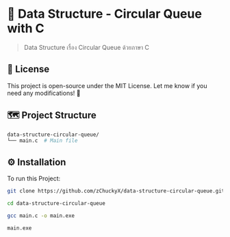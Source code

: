 # 🧮 Data Structure - Circular Queue with C

> Data Structure เรื่อง Circular Queue ด้วยภาษา C

## 📜 License

This project is open-source under the MIT License. Let me know if you need any modifications! 🚀

## 🗺️ Project Structure

```bash
data-structure-circular-queue/
└── main.c  # Main file
```

## ⚙️ Installation 
To run this Project:

```bash
git clone https://github.com/zChuckyX/data-structure-circular-queue.git
```
```bash
cd data-structure-circular-queue
```
```bash
gcc main.c -o main.exe
```
```bash
main.exe
```

